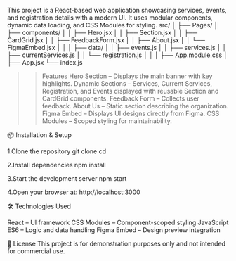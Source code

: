 This project is a React-based web application showcasing services, events, and registration details with a modern UI. It uses modular components, dynamic data loading, and CSS Modules for styling.
src/
│
├── Pages/
│   ├── components/
│   │   ├── Hero.jsx
│   │   ├── Section.jsx
│   │   ├── CardGrid.jsx
│   │   ├── FeedbackForm.jsx
│   │   ├── About.jsx
│   │   └── FigmaEmbed.jsx
│   │
│   ├── data/
│   │   ├── events.js
│   │   ├── services.js
│   │   ├── currentServices.js
│   │   └── registration.js
│   │
│   ├── App.module.css
│
├── App.jsx
└── index.js

>>Features
Hero Section – Displays the main banner with key highlights.
Dynamic Sections – Services, Current Services, Registration, and Events displayed with reusable Section and CardGrid components.
Feedback Form – Collects user feedback.
About Us – Static section describing the organization.
Figma Embed – Displays UI designs directly from Figma.
CSS Modules – Scoped styling for maintainability.

📦 Installation & Setup

1.Clone the repository
git clone <repository-url>
cd <project-folder>

2.Install dependencies
npm install

3.Start the development server
npm start

4.Open your browser at:
http://localhost:3000

🛠 Technologies Used

React – UI framework
CSS Modules – Component-scoped styling
JavaScript ES6 – Logic and data handling
Figma Embed – Design preview integration


📜 License
This project is for demonstration purposes only and not intended for commercial use.
